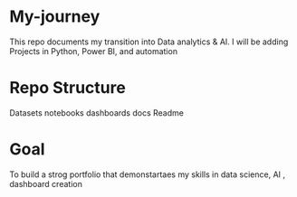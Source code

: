 # My-journey
This repo documents my transition into Data analytics &amp; AI. I will be adding Projects in Python, Power BI, and automation

# Repo Structure
Datasets
notebooks
dashboards
docs
Readme
# Goal
To build a strog portfolio that demonstartaes my skills in data science, AI , dashboard creation 
